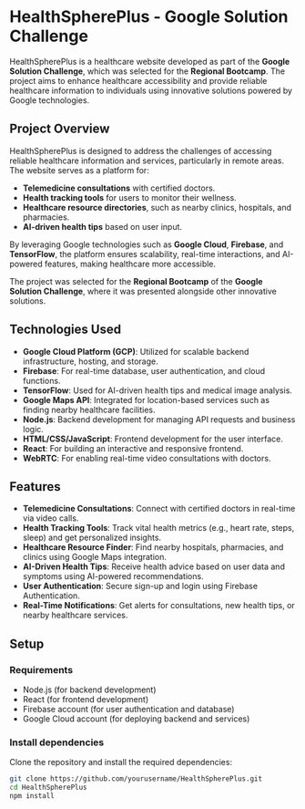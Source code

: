 # HealthSpherePlus - Google Solution Challenge

HealthSpherePlus is a healthcare website developed as part of the **Google Solution Challenge**, which was selected for the **Regional Bootcamp**. The project aims to enhance healthcare accessibility and provide reliable healthcare information to individuals using innovative solutions powered by Google technologies.


## Project Overview

HealthSpherePlus is designed to address the challenges of accessing reliable healthcare information and services, particularly in remote areas. The website serves as a platform for:
- **Telemedicine consultations** with certified doctors.
- **Health tracking tools** for users to monitor their wellness.
- **Healthcare resource directories**, such as nearby clinics, hospitals, and pharmacies.
- **AI-driven health tips** based on user input.

By leveraging Google technologies such as **Google Cloud**, **Firebase**, and **TensorFlow**, the platform ensures scalability, real-time interactions, and AI-powered features, making healthcare more accessible.

The project was selected for the **Regional Bootcamp** of the **Google Solution Challenge**, where it was presented alongside other innovative solutions.

## Technologies Used

- **Google Cloud Platform (GCP)**: Utilized for scalable backend infrastructure, hosting, and storage.
- **Firebase**: For real-time database, user authentication, and cloud functions.
- **TensorFlow**: Used for AI-driven health tips and medical image analysis.
- **Google Maps API**: Integrated for location-based services such as finding nearby healthcare facilities.
- **Node.js**: Backend development for managing API requests and business logic.
- **HTML/CSS/JavaScript**: Frontend development for the user interface.
- **React**: For building an interactive and responsive frontend.
- **WebRTC**: For enabling real-time video consultations with doctors.
  
## Features

- **Telemedicine Consultations**: Connect with certified doctors in real-time via video calls.
- **Health Tracking Tools**: Track vital health metrics (e.g., heart rate, steps, sleep) and get personalized insights.
- **Healthcare Resource Finder**: Find nearby hospitals, pharmacies, and clinics using Google Maps integration.
- **AI-Driven Health Tips**: Receive health advice based on user data and symptoms using AI-powered recommendations.
- **User Authentication**: Secure sign-up and login using Firebase Authentication.
- **Real-Time Notifications**: Get alerts for consultations, new health tips, or nearby healthcare services.

## Setup

### Requirements
- Node.js (for backend development)
- React (for frontend development)
- Firebase account (for user authentication and database)
- Google Cloud account (for deploying backend and services)

### Install dependencies
Clone the repository and install the required dependencies:

```bash
git clone https://github.com/yourusername/HealthSpherePlus.git
cd HealthSpherePlus
npm install
